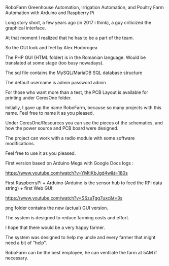 RoboFarm Greenhouse Automation, Irrigation Automation, and Poultry Farm Automation with Arduino and Raspberry Pi 

Long story short, a few years ago (in 2017 i think), a guy criticized the graphical interface.

At that moment I realized that he has to be a part of the team. 

So the GUI look and feel by Alex Hodorogea 

The PHP GUI (HTML folder) is in the Romanian language. Would be translated at some stage (too busy nowadays).


The sql file contains the MySQL/MariaDB SQL database structure


The default username is admin password admin 

For those who want more than a test, the PCB Layout is available for printing under CeresOne folder.

Initially, I gave up the name RoboFarm, because so many projects with this name. Feel free to name it as you pleased.

Under CeresOne/Resources you can see the pieces of the schematics, and how the power source and PCB board were designed. 

The project can work with a radio module with some software modifications.

Feel free to use it as you pleased. 

First version based on Arduino Mega with Google Docs logs :

https://www.youtube.com/watch?v=YMtiKbJgd4w&t=180s

First RaspberryPi + Arduino (Arduino is the sensor hub to feed the RPi data string) + first Web GUI:

https://www.youtube.com/watch?v=SSzuTgg7uxc&t=3s


png folder contains the new (actual) GUI version.


The system is designed to reduce farming costs and effort.

I hope that there would be a very happy farmer. 

The system was designed to help my uncle and every farmer that might need a bit of "help".

RoboFarm can be the best employee, he can ventilate the farm at 5AM if necessary.




